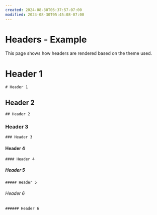```yaml
---
created: 2024-08-30T05:37:57-07:00
modified: 2024-08-30T05:45:08-07:00
---
```

# Headers - Example

This page shows how headers are rendered based on the theme used.

# Header 1
`# Header 1`

## Header 2
`## Header 2`

### Header 3
`### Header 3`

#### Header 4
`#### Header 4`

##### Header 5
`##### Header 5`

###### Header 6
`###### Header 6`